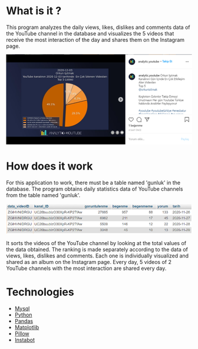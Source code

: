 # What is it ?

  
This program analyzes the daily views, likes, dislikes and comments data of the YouTube channel in the database and visualizes the 5 videos that receive the most interaction of the day and shares them on the Instagram page.


![enter image description here](https://github.com/MrSipahi/Youtube_daily_best_videos/blob/main/photo/post.PNG?raw=true)


# How does it work

For this application to work, there must be a table named 'gunluk' in the database. The program obtains daily statistics data of YouTube channels from the table named 'gunluk'.

 ![enter image description here](https://github.com/MrSipahi/Youtube_Top_List/blob/main/photo/gunluk_table.PNG?raw=true)


It sorts the videos of the YouTube channel by looking at the total values of the data obtained. The ranking is made separately according to the data of views, likes, dislikes and comments. Each one is individually visualized and shared as an album on the Instagram page.
Every day, 5 videos of 2 YouTube channels with the most interaction are shared every day.



#  Technologies

 - [Mysql](https://www.mysql.com/)
 - [Python](https://www.python.org/)
 - [Pandas](https://pypi.org/project/pandas/)
 - [Matplotlib](https://pypi.org/project/matplotlib/)
 - [Pillow](https://pypi.org/project/Pillow/)
 - [Instabot](https://pypi.org/project/instabot/)


 


